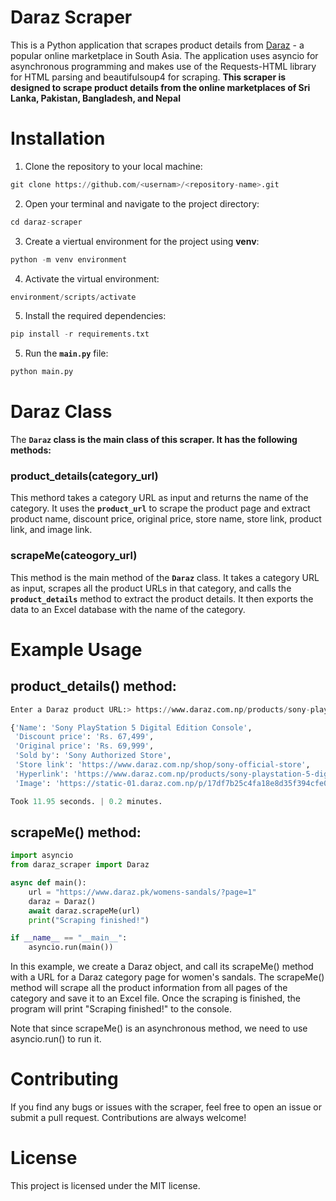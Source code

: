 # Daraz Scraper
This is a Python application that scrapes product details from <a href = "https://www.daraz.com.np/">Daraz</a> - a popular online marketplace in South Asia. The application uses asyncio for asynchronous programming and makes use of the Requests-HTML library for HTML parsing and beautifulsoup4 for scraping.
**This scraper is designed to scrape product details from the online marketplaces of Sri Lanka, Pakistan, Bangladesh, and Nepal**

# Installation
1. Clone the repository to your local machine:
```python
git clone https://github.com/<usernam>/<repository-name>.git
```
2. Open your terminal and navigate to the project directory:
```python
cd daraz-scraper
```
3. Create a viertual environment for the project using **venv**:
```python
python -m venv environment
```
4. Activate the virtual environment:
```python
environment/scripts/activate
```
5. Install the required dependencies:
```python
pip install -r requirements.txt
```
5. Run the **`main.py`** file:
```python
python main.py
```

# Daraz Class
The **`Daraz` class is the main class of this scraper. It has the following methods:**

### product_details(category_url)
This methord takes a category URL as input and returns the name of the category. It uses the **`product_url`** to scrape the product page and extract product name, discount price, original price, store name, store link, product link, and image link.
### scrapeMe(cateogory_url)
This method is the main method of the **`Daraz`** class. It takes a category URL as input, scrapes all the product URLs in that category, and calls the **`product_details`** method to
extract the product details. It then exports the data to an Excel database with the name of the category.


# Example Usage
## product_details() method:
```python
Enter a Daraz product URL:> https://www.daraz.com.np/products/sony-playstation-5-digital-edition-console-i200366811-s1419520534.html

{'Name': 'Sony PlayStation 5 Digital Edition Console',
 'Discount price': 'Rs. 67,499',
 'Original price': 'Rs. 69,999',
 'Sold by': 'Sony Authorized Store',
 'Store link': 'https://www.daraz.com.np/shop/sony-official-store',
 'Hyperlink': 'https://www.daraz.com.np/products/sony-playstation-5-digital-edition-console-i200366811-s1419520534.html',
 'Image': 'https://static-01.daraz.com.np/p/17df7b25c4fa18e8d35f394cfe04ef06.jpg'}

Took 11.95 seconds. | 0.2 minutes.
```

## scrapeMe() method:
```python
import asyncio
from daraz_scraper import Daraz

async def main():
    url = "https://www.daraz.pk/womens-sandals/?page=1"
    daraz = Daraz()
    await daraz.scrapeMe(url)
    print("Scraping finished!")

if __name__ == "__main__":
    asyncio.run(main())
```
In this example, we create a Daraz object, and call its scrapeMe() method with a URL for a Daraz category page for women's sandals. The scrapeMe() method will scrape all the product information from all pages of the category and save it to an Excel file. Once the scraping is finished, the program will print "Scraping finished!" to the console.

Note that since scrapeMe() is an asynchronous method, we need to use asyncio.run() to run it.

# Contributing
If you find any bugs or issues with the scraper, feel free to open an issue or submit a pull request. Contributions are always welcome!

# License
This project is licensed under the MIT license.